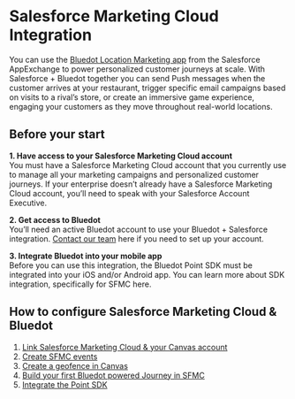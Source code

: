 Salesforce Marketing Cloud Integration
======================================

You can use the [Bluedot Location Marketing app](https://appexchange.salesforce.com/listingDetail?listingId=a0N3000000Dq8lCEAR) from the Salesforce AppExchange to power personalized customer journeys at scale. With Salesforce + Bluedot together you can send Push messages when the customer arrives at your restaurant, trigger specific email campaigns based on visits to a rival’s store, or create an immersive game experience, engaging your customers as they move throughout real-world locations.

Before your start
-----------------

**1\. Have access to your Salesforce Marketing Cloud account**  
You must have a Salesforce Marketing Cloud account that you currently use to manage all your marketing campaigns and personalized customer journeys. If your enterprise doesn’t already have a Salesforce Marketing Cloud account, you’ll need to speak with your Salesforce Account Executive.

**2\. Get access to Bluedot**  
You’ll need an active Bluedot account to use your Bluedot + Salesforce integration. [Contact our team](https://bluedot.io/demo/) here if you need to set up your account.

**3\. Integrate Bluedot into your mobile app**  
Before you can use this integration, the Bluedot Point SDK must be integrated into your iOS and/or Android app. You can learn more about SDK integration, specifically for SFMC here.

How to configure Salesforce Marketing Cloud & Bluedot
-----------------------------------------------------

1.  [Link Salesforce Marketing Cloud & your Canvas account](./Linking%20Salesforce%20Marketing%20Cloud%20to%20Canvas.md)
2.  [Create SFMC events](./Create%20SFMC%20events.md)
3.  [Create a geofence in Canvas](./Set%20up%20your%20Canvas%20account.md)
4.  [Build your first Bluedot powered Journey in SFMC](./Journey%20setup.md)
5.  [Integrate the Point SDK](./Mobile%20SDK%20Integration/Overview.md)